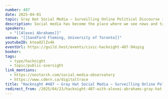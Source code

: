 ```yaml
---
number: 487
date: 2025-04-01
topic: Gray Hat Social Media – Surveilling Online Political Discourse in the Public Interest
description: Social media has become the place where we see news and talk politics, but it is also rife with intrigue and manipulation. In this presentation, Dr Alexei Abrahams will share with you the tools and techniques being developed by public interest researchers, often operating on a shoestring budget and in a legal gray zone, to restore public oversight of this contested space.
speakers:
  - "[[Alexei Abrahams]]"
venue: "[[Sandford Fleming, University of Toronto]]"
youtubeID: kteaO2lZv4k
eventUrl: https://guild.host/events/civic-hacknight-487-94spig
booker:
tags:
  - type/hacknight
  - topic/public-oversight
link_mentions:
  - https://nostarch.com/social-media-observatory
  - https://www.cdmrn.ca/digitaltrace
title: "Hacknight #487 – Gray Hat Social Media – Surveilling Online Political Discourse in the Public Interest"
redirect_from: /2025/04/23/hacknight-487-with-alexei-abrahams-gray-hat-social-media-surveilling-online-political-discourse-in-the-public-interest/
---
```

